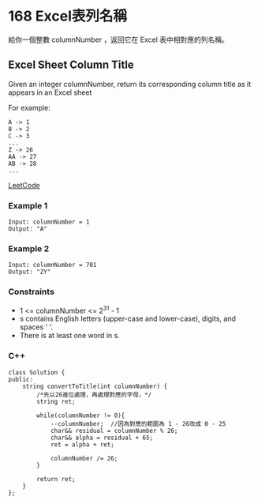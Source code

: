 # 168 Excel表列名稱

給你一個整數 columnNumber ，返回它在 Excel 表中相對應的列名稱。

##  Excel Sheet Column Title

Given an integer columnNumber, return its corresponding column title as it appears in an Excel sheet

For example:
```
A -> 1
B -> 2
C -> 3
...
Z -> 26
AA -> 27
AB -> 28 
...
```


[LeetCode](https://leetcode.cn/problems/xcel-sheet-column-title/)


### Example 1

```
Input: columnNumber = 1
Output: "A"
```

### Example 2

```
Input: columnNumber = 701
Output: "ZY"
```

### Constraints

* 1 <= columnNumber <= 2<sup>31</sup> - 1
* s contains English letters (upper-case and lower-case), digits, and spaces ' '.
* There is at least one word in s.


### C++ 

```
class Solution {
public:
    string convertToTitle(int columnNumber) {
        /*先以26進位處理，再處理對應的字母，*/
        string ret;

        while(columnNumber != 0){
            --columnNumber;  //因為對應的範圍為 1 - 26改成 0 - 25
            char&& residual = columnNumber % 26;
            char&& alpha = residual + 65;
            ret = alpha + ret;

            columnNumber /= 26;
        }

        return ret;
    }
};
```

